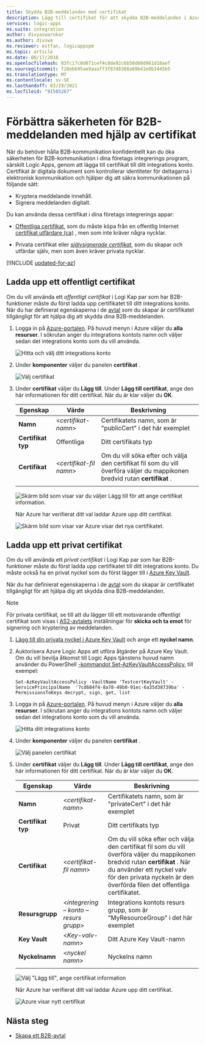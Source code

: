 ```yaml
---
title: Skydda B2B-meddelanden med certifikat
description: Lägg till certifikat för att skydda B2B-meddelanden i Azure Logic Apps med Enterprise-integrationspaket
services: logic-apps
ms.suite: integration
author: divyaswarnkar
ms.author: divswa
ms.reviewer: estfan, logicappspm
ms.topic: article
ms.date: 08/17/2018
ms.openlocfilehash: 03fc17c0d071cef4c8de92c6b50d60d961d18aef
ms.sourcegitcommit: f28ebb95ae9aaaff3f87d8388a09b41e0b3445b5
ms.translationtype: MT
ms.contentlocale: sv-SE
ms.lasthandoff: 03/29/2021
ms.locfileid: "91565267"
---
```

# <a name="improve-security-for-b2b-messages-by-using-certificates"></a>Förbättra säkerheten för B2B-meddelanden med hjälp av certifikat

När du behöver hålla B2B-kommunikation konfidentiellt kan du öka säkerheten för B2B-kommunikation i dina företags integrerings program, särskilt Logic Apps, genom att lägga till certifikat till ditt integrations konto. Certifikat är digitala dokument som kontrollerar identiteter för deltagarna i elektronisk kommunikation och hjälper dig att säkra kommunikationen på följande sätt:

* Kryptera meddelande innehåll.
* Signera meddelanden digitalt.

Du kan använda dessa certifikat i dina företags integrerings appar:

* [Offentliga certifikat](https://en.wikipedia.org/wiki/Public_key_certificate), som du måste köpa från en offentlig Internet [certifikat utfärdare (ca)](https://en.wikipedia.org/wiki/Certificate_authority) , men som inte kräver några nycklar. 

* Privata certifikat eller [*självsignerade certifikat*](https://en.wikipedia.org/wiki/Self-signed_certificate), som du skapar och utfärdar själv, men som även kräver privata nycklar. 

[!INCLUDE [updated-for-az](../../includes/updated-for-az.md)]

## <a name="upload-a-public-certificate"></a>Ladda upp ett offentligt certifikat

Om du vill använda ett *offentligt certifikat* i Logi Kap par som har B2B-funktioner måste du först ladda upp certifikatet till ditt integrations konto. När du har definierat egenskaperna i de [avtal](logic-apps-enterprise-integration-agreements.md) som du skapar är certifikatet tillgängligt för att hjälpa dig att skydda dina B2B-meddelanden.

1. Logga in på [Azure-portalen](https://portal.azure.com). På huvud menyn i Azure väljer du **alla resurser**. I sökrutan anger du integrations kontots namn och väljer sedan det integrations konto som du vill använda.

   ![Hitta och välj ditt integrations konto](media/logic-apps-enterprise-integration-certificates/select-integration-account.png)  

2. Under **komponenter** väljer du panelen **certifikat** .

   ![Välj certifikat](media/logic-apps-enterprise-integration-certificates/add-certificates.png)

3. Under **certifikat** väljer du **Lägg till**. Under **Lägg till certifikat**, ange den här informationen för ditt certifikat. När du är klar väljer du **OK**.

   | Egenskap | Värde | Beskrivning | 
   |----------|-------|-------------|
   | **Namn** | <*certifikat-namn*> | Certifikatets namn, som är "publicCert" i det här exemplet | 
   | **Certifikat typ** | Offentliga | Ditt certifikats typ |
   | **Certifikat** | <*certifikat-fil namn*> | Om du vill söka efter och välja den certifikat fil som du vill överföra väljer du mappikonen bredvid rutan **certifikat** . |
   ||||

   ![Skärm bild som visar var du väljer Lägg till för att ange certifikat information.](media/logic-apps-enterprise-integration-certificates/public-certificate-details.png)

   När Azure har verifierat ditt val laddar Azure upp ditt certifikat.

   ![Skärm bild som visar var Azure visar det nya certifikatet.](media/logic-apps-enterprise-integration-certificates/new-public-certificate.png) 

## <a name="upload-a-private-certificate"></a>Ladda upp ett privat certifikat

Om du vill använda ett *privat certifikat* i Logi Kap par som har B2B-funktioner måste du först ladda upp certifikatet till ditt integrations konto. Du måste också ha en privat nyckel som du först lägger till i [Azure Key Vault](../key-vault/general/overview.md). 

När du har definierat egenskaperna i de [avtal](logic-apps-enterprise-integration-agreements.md) som du skapar är certifikatet tillgängligt för att hjälpa dig att skydda dina B2B-meddelanden.

> [!NOTE]
> För privata certifikat, se till att du lägger till ett motsvarande offentligt certifikat som visas i [AS2-avtalets](logic-apps-enterprise-integration-as2.md) inställningar för **skicka och ta emot** för signering och kryptering av meddelanden.

1. [Lägg till din privata nyckel i Azure Key Vault](../key-vault/certificates/certificate-scenarios.md#import-a-certificate) och ange ett **nyckel namn**.
   
2. Auktorisera Azure Logic Apps att utföra åtgärder på Azure Key Vault. Om du vill bevilja åtkomst till Logic Apps tjänstens huvud namn använder du PowerShell [-kommandot Set-AzKeyVaultAccessPolicy](/powershell/module/az.keyvault/set-azkeyvaultaccesspolicy), till exempel:

   `Set-AzKeyVaultAccessPolicy -VaultName 'TestcertKeyVault' -ServicePrincipalName 
   '7cd684f4-8a78-49b0-91ec-6a35d38739ba' -PermissionsToKeys decrypt, sign, get, list`
 
3. Logga in på [Azure-portalen](https://portal.azure.com). På huvud menyn i Azure väljer du **alla resurser**. I sökrutan anger du integrations kontots namn och väljer sedan det integrations konto som du vill använda.

   ![Hitta ditt integrations konto](media/logic-apps-enterprise-integration-certificates/select-integration-account.png) 

4. Under **komponenter** väljer du panelen **certifikat** .  

   ![Välj panelen certifikat](media/logic-apps-enterprise-integration-certificates/add-certificates.png)

5. Under **certifikat** väljer du **Lägg till**. Under **Lägg till certifikat**, ange den här informationen för ditt certifikat. När du är klar väljer du **OK**.

   | Egenskap | Värde | Beskrivning | 
   |----------|-------|-------------|
   | **Namn** | <*certifikat-namn*> | Certifikatets namn, som är "privateCert" i det här exemplet | 
   | **Certifikat typ** | Privat | Ditt certifikats typ |
   | **Certifikat** | <*certifikat-fil namn*> | Om du vill söka efter och välja den certifikat fil som du vill överföra väljer du mappikonen bredvid rutan **certifikat** . När du använder ett nyckel valv för den privata nyckeln är den överförda filen det offentliga certifikatet. | 
   | **Resursgrupp** | <*integrering – konto – resurs grupp*> | Integrations kontots resurs grupp, som är "MyResourceGroup" i det här exemplet | 
   | **Key Vault** | <*Key-valv-namn*> | Ditt Azure Key Vault-namn |
   | **Nyckelnamn** | <*nyckel namn*> | Nyckelns namn |
   ||||

   ![Välj "Lägg till", ange certifikat information](media/logic-apps-enterprise-integration-certificates/private-certificate-details.png)

   När Azure har verifierat ditt val laddar Azure upp ditt certifikat.

   ![Azure visar nytt certifikat](media/logic-apps-enterprise-integration-certificates/new-private-certificate.png) 

## <a name="next-steps"></a>Nästa steg

* [Skapa ett B2B-avtal](logic-apps-enterprise-integration-agreements.md)
